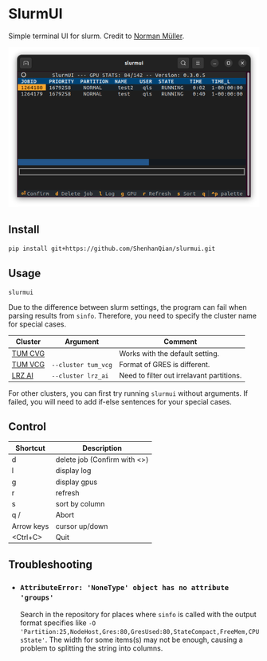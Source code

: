 # SlurmUI
Simple terminal UI for slurm. Credit to [Norman Müller](https://github.com/SirWyver/slurmui).

<div align="center"> 
  <img src="demo.png">
</div>


## Install
```shell
pip install git+https://github.com/ShenhanQian/slurmui.git
```

## Usage

```shell
slurmui
```

Due to the difference between slurm settings, the program can fail when parsing results from `sinfo`. Therefore, you need to specify the cluster name for special cases.

| Cluster | Argument | Comment |
|-|-|-|
| [TUM CVG](https://cvg.cit.tum.de/) | | Works with the default setting. |
| [TUM VCG](https://www.niessnerlab.org/) | `--cluster tum_vcg` | Format of GRES is different. |
| [LRZ AI](https://doku.lrz.de/lrz-ai-systems-11484278.html) | `--cluster lrz_ai` | Need to filter out irrelavant partitions. |

For other clusters, you can first try running `slurmui` without arguments. If failed, you will need to add if-else sentences for your special cases. 

## Control
| Shortcut | Description               |
|----------|---------------------------|
|d | delete job (Confirm with <<Enter>>) |
|l | display log|
|g | display gpus |
|r | refresh |
|s | sort by column |
|q / <Escape> | Abort|
|Arrow keys | cursor up/down |
|<Ctrl+C> | Quit |

## Troubleshooting
- ### `AttributeError: 'NoneType' object has no attribute 'groups'`

    Search in the repository for places where `sinfo` is called with the output format specifies like `-O 'Partition:25,NodeHost,Gres:80,GresUsed:80,StateCompact,FreeMem,CPUsState'`. The width for some items(s) may not be enough, causing a problem to splitting the string into columns.